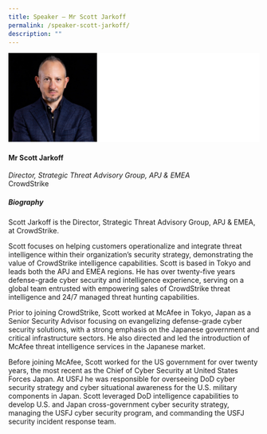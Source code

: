 ```yaml
---
title: Speaker – Mr Scott Jarkoff
permalink: /speaker-scott-jarkoff/
description: ""
---
```

![](/images/Speakers/Scott%20Jarkoff.jpg)

#### **Mr Scott Jarkoff**

*Director, Strategic Threat Advisory Group, APJ & EMEA*  
CrowdStrike

##### **Biography**
Scott Jarkoff is the Director, Strategic Threat Advisory Group, APJ & EMEA, at CrowdStrike. 

Scott focuses on helping customers operationalize and integrate threat intelligence within their organization’s security strategy, demonstrating the value of CrowdStrike intelligence capabilities. Scott is based in Tokyo and leads both the APJ and EMEA regions. He has over twenty-five years defense-grade cyber security and intelligence experience, serving on a global team entrusted with empowering sales of CrowdStrike threat intelligence and 24/7 managed threat hunting capabilities.

Prior to joining CrowdStrike, Scott worked at McAfee in Tokyo, Japan as a Senior Security Advisor focusing on evangelizing defense-grade cyber security solutions, with a strong emphasis on the Japanese government and critical infrastructure sectors. He also directed and led the introduction of McAfee threat intelligence services in the Japanese market.

Before joining McAfee, Scott worked for the US government for over twenty years, the most recent as the Chief of Cyber Security at United States Forces Japan. At USFJ he was responsible for overseeing DoD cyber security strategy and cyber situational awareness for the U.S. military components in Japan. Scott leveraged
DoD intelligence capabilities to develop U.S. and Japan cross-government cyber security strategy, managing the USFJ cyber security program, and commanding the USFJ security incident response team.